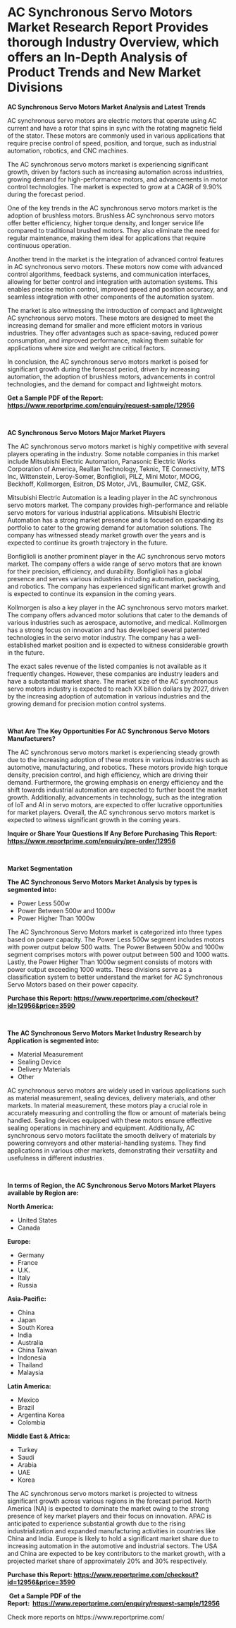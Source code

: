 <p><h1>AC Synchronous Servo Motors Market Research Report Provides thorough Industry Overview, which offers an In-Depth Analysis of Product Trends and New Market Divisions</h1></p><p><strong>AC Synchronous Servo Motors Market Analysis and Latest Trends</strong></p>
<p><p>AC synchronous servo motors are electric motors that operate using AC current and have a rotor that spins in sync with the rotating magnetic field of the stator. These motors are commonly used in various applications that require precise control of speed, position, and torque, such as industrial automation, robotics, and CNC machines.</p><p>The AC synchronous servo motors market is experiencing significant growth, driven by factors such as increasing automation across industries, growing demand for high-performance motors, and advancements in motor control technologies. The market is expected to grow at a CAGR of 9.90% during the forecast period.</p><p>One of the key trends in the AC synchronous servo motors market is the adoption of brushless motors. Brushless AC synchronous servo motors offer better efficiency, higher torque density, and longer service life compared to traditional brushed motors. They also eliminate the need for regular maintenance, making them ideal for applications that require continuous operation.</p><p>Another trend in the market is the integration of advanced control features in AC synchronous servo motors. These motors now come with advanced control algorithms, feedback systems, and communication interfaces, allowing for better control and integration with automation systems. This enables precise motion control, improved speed and position accuracy, and seamless integration with other components of the automation system.</p><p>The market is also witnessing the introduction of compact and lightweight AC synchronous servo motors. These motors are designed to meet the increasing demand for smaller and more efficient motors in various industries. They offer advantages such as space-saving, reduced power consumption, and improved performance, making them suitable for applications where size and weight are critical factors.</p><p>In conclusion, the AC synchronous servo motors market is poised for significant growth during the forecast period, driven by increasing automation, the adoption of brushless motors, advancements in control technologies, and the demand for compact and lightweight motors.</p></p>
<p><strong>Get a Sample PDF of the Report:&nbsp; <a href="https://www.reportprime.com/enquiry/request-sample/12956">https://www.reportprime.com/enquiry/request-sample/12956</a></strong></p>
<p>&nbsp;</p>
<p><strong>AC Synchronous Servo Motors Major Market Players</strong></p>
<p><p>The AC synchronous servo motors market is highly competitive with several players operating in the industry. Some notable companies in this market include Mitsubishi Electric Automation, Panasonic Electric Works Corporation of America, Reallan Technology, Teknic, TE Connectivity, MTS Inc, Wittenstein, Leroy-Somer, Bonfiglioli, PILZ, Mini Motor, MOOG, Beckhoff, Kollmorgen, Esitron, DS Motor, JVL, Baumuller, CMZ, GSK.</p><p>Mitsubishi Electric Automation is a leading player in the AC synchronous servo motors market. The company provides high-performance and reliable servo motors for various industrial applications. Mitsubishi Electric Automation has a strong market presence and is focused on expanding its portfolio to cater to the growing demand for automation solutions. The company has witnessed steady market growth over the years and is expected to continue its growth trajectory in the future. </p><p>Bonfiglioli is another prominent player in the AC synchronous servo motors market. The company offers a wide range of servo motors that are known for their precision, efficiency, and durability. Bonfiglioli has a global presence and serves various industries including automation, packaging, and robotics. The company has experienced significant market growth and is expected to continue its expansion in the coming years.</p><p>Kollmorgen is also a key player in the AC synchronous servo motors market. The company offers advanced motor solutions that cater to the demands of various industries such as aerospace, automotive, and medical. Kollmorgen has a strong focus on innovation and has developed several patented technologies in the servo motor industry. The company has a well-established market position and is expected to witness considerable growth in the future.</p><p>The exact sales revenue of the listed companies is not available as it frequently changes. However, these companies are industry leaders and have a substantial market share. The market size of the AC synchronous servo motors industry is expected to reach XX billion dollars by 2027, driven by the increasing adoption of automation in various industries and the growing demand for precision motion control systems.</p></p>
<p>&nbsp;</p>
<p><strong>What Are The Key Opportunities For AC Synchronous Servo Motors Manufacturers?</strong></p>
<p><p>The AC synchronous servo motors market is experiencing steady growth due to the increasing adoption of these motors in various industries such as automotive, manufacturing, and robotics. These motors provide high torque density, precision control, and high efficiency, which are driving their demand. Furthermore, the growing emphasis on energy efficiency and the shift towards industrial automation are expected to further boost the market growth. Additionally, advancements in technology, such as the integration of IoT and AI in servo motors, are expected to offer lucrative opportunities for market players. Overall, the AC synchronous servo motors market is expected to witness significant growth in the coming years.</p></p>
<p><strong>Inquire or Share Your Questions If Any Before Purchasing This Report: <a href="https://www.reportprime.com/enquiry/pre-order/12956">https://www.reportprime.com/enquiry/pre-order/12956</a></strong></p>
<p>&nbsp;</p>
<p><strong>Market Segmentation</strong></p>
<p><strong>The AC Synchronous Servo Motors Market Analysis by types is segmented into:</strong></p>
<p><ul><li>Power Less 500w</li><li>Power Between 500w and 1000w</li><li>Power Higher Than 1000w</li></ul></p>
<p><p>The AC Synchronous Servo Motors market is categorized into three types based on power capacity. The Power Less 500w segment includes motors with power output below 500 watts. The Power Between 500w and 1000w segment comprises motors with power output between 500 and 1000 watts. Lastly, the Power Higher Than 1000w segment consists of motors with power output exceeding 1000 watts. These divisions serve as a classification system to better understand the market for AC Synchronous Servo Motors based on their power capacity.</p></p>
<p><strong>Purchase this Report:&nbsp;<a href="https://www.reportprime.com/checkout?id=12956&price=3590">https://www.reportprime.com/checkout?id=12956&price=3590</a></strong></p>
<p>&nbsp;</p>
<p><strong>The AC Synchronous Servo Motors Market Industry Research by Application is segmented into:</strong></p>
<p><ul><li>Material Measurement</li><li>Sealing Device</li><li>Delivery Materials</li><li>Other</li></ul></p>
<p><p>AC synchronous servo motors are widely used in various applications such as material measurement, sealing devices, delivery materials, and other markets. In material measurement, these motors play a crucial role in accurately measuring and controlling the flow or amount of materials being handled. Sealing devices equipped with these motors ensure effective sealing operations in machinery and equipment. Additionally, AC synchronous servo motors facilitate the smooth delivery of materials by powering conveyors and other material-handling systems. They find applications in various other markets, demonstrating their versatility and usefulness in different industries.</p></p>
<p>&nbsp;</p>
<p><strong>In terms of Region, the AC Synchronous Servo Motors Market Players available by Region are:</strong></p>
<p>
    <p> <strong> North America: </strong>
        <ul>
            <li>United States</li>
            <li>Canada</li>
        </ul>
        </p> 
    <p> <strong> Europe: </strong>
        <ul>
            <li>Germany</li>
            <li>France</li>
            <li>U.K.</li>
            <li>Italy</li>
            <li>Russia</li>
        </ul>
        </p> 
    <p> <strong> Asia-Pacific: </strong>
        <ul>
            <li>China</li>
            <li>Japan</li>
            <li>South Korea</li>
            <li>India</li>
            <li>Australia</li>
            <li>China Taiwan</li>
            <li>Indonesia</li>
            <li>Thailand</li>
            <li>Malaysia</li>
        </ul>
        </p> 
    <p> <strong> Latin America: </strong>
        <ul>
            <li>Mexico</li>
            <li>Brazil</li>
            <li>Argentina Korea</li>
            <li>Colombia</li>
        </ul>
        </p> 
    <p> <strong> Middle East & Africa: </strong>
        <ul>
            <li>Turkey</li>
            <li>Saudi</li>
            <li>Arabia</li>
            <li>UAE</li>
            <li>Korea</li>
        </ul>
    </p>
    </p>
<p><p>The AC synchronous servo motors market is projected to witness significant growth across various regions in the forecast period. North America (NA) is expected to dominate the market owing to the strong presence of key market players and their focus on innovation. APAC is anticipated to experience substantial growth due to the rising industrialization and expanded manufacturing activities in countries like China and India. Europe is likely to hold a significant market share due to increasing automation in the automotive and industrial sectors. The USA and China are expected to be key contributors to the market growth, with a projected market share of approximately 20% and 30% respectively.</p></p>
<p><strong>Purchase this Report: <a href="https://www.reportprime.com/checkout?id=12956&price=3590">https://www.reportprime.com/checkout?id=12956&price=3590</a></strong></p>
<p>&nbsp;<strong>Get a Sample PDF of the Report:&nbsp;&nbsp;<a href="https://www.reportprime.com/enquiry/request-sample/12956">https://www.reportprime.com/enquiry/request-sample/12956</a></strong></p>
<p><strong></strong></p>
<p>Check more reports on https://www.reportprime.com/</p>